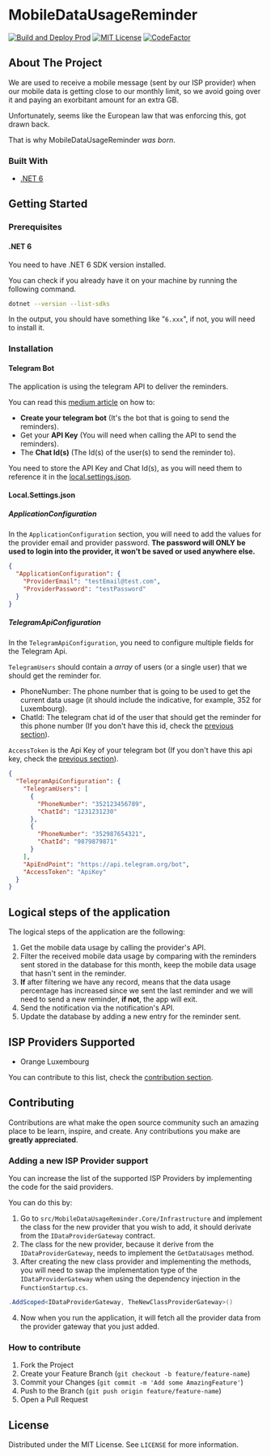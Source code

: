# MobileDataUsageReminder
[![Build and Deploy Prod](https://github.com/Joaolfelicio/mobile-data-usage-reminder/actions/workflows/build-deploy.yaml/badge.svg?branch=main)](https://github.com/Joaolfelicio/mobile-data-usage-reminder/actions/workflows/build-deploy.yaml)
[![MIT License][license-shield]][license-url]
[![CodeFactor](https://www.codefactor.io/repository/github/joaolfelicio/mobile-data-usage-reminder/badge)](https://www.codefactor.io/repository/github/joaolfelicio/mobile-data-usage-reminder)

## About The Project

We are used to receive a mobile message (sent by our ISP provider) when our mobile data is getting close to our monthly limit, so we avoid going over it and paying an exorbitant amount for an extra GB.

Unfortunately, seems like the European law that was enforcing this, got drawn back.

That is why MobileDataUsageReminder *was born*.

### Built With
* [.NET 6](https://dotnet.microsoft.com/)

## Getting Started

### Prerequisites

#### .NET 6

You need to have .NET 6 SDK version installed.

You can check if you already have it on your machine by running the following command.

```sh
dotnet --version --list-sdks
```

In the output, you should have something like "`6.xxx`", if not, you will need to install it.


### Installation

#### Telegram Bot

The application is using the telegram API to deliver the reminders.

You can read this [medium article](https://medium.com/@wk0/send-and-receive-messages-with-the-telegram-api-17de9102ab78) on how to:
- **Create your telegram bot** (It's the bot that is going to send the reminders).
- Get your **API Key** (You will need when calling the API to send the reminders).
- The **Chat Id(s)** (The Id(s) of the user(s) to send the reminder to).

You need to store the API Key and Chat Id(s), as you will need them to reference it in the [local.settings.json](#appsettingsjson).

#### Local.Settings.json

##### ApplicationConfiguration

In the `ApplicationConfiguration` section, you will need to add the values for the provider email and provider password. **The password will ONLY be used to login into the provider, it won't be saved or used anywhere else.**

```json
{
  "ApplicationConfiguration": {
    "ProviderEmail": "testEmail@test.com",
    "ProviderPassword": "testPassword"
  }
}
```

##### TelegramApiConfiguration

In the `TelegramApiConfiguration`, you need to configure multiple fields for the Telegram Api.

`TelegramUsers` should contain a *array* of users (or a single user) that we should get the reminder for.

- PhoneNumber: The phone number that is going to be used to get the current data usage (it should include the indicative, for example, 352 for Luxembourg).
- ChatId: The telegram chat id of the user that should get the reminder for this phone number (If you don't have this id, check the [previous section](#telegram-bot)).

`AccessToken` is the Api Key of your telegram bot (If you don't have this api key, check the [previous section](#telegram-bot)).

```json
{
  "TelegramApiConfiguration": {
    "TelegramUsers": [
      {
        "PhoneNumber": "352123456789",
        "ChatId": "1231231230"
      },
      {
        "PhoneNumber": "352987654321",
        "ChatId": "9879879871"
      }
    ],
    "ApiEndPoint": "https://api.telegram.org/bot",
    "AccessToken": "ApiKey"
  }
}
```

## Logical steps of the application

The logical steps of the application are the following:

1. Get the mobile data usage by calling the provider's API.
2. Filter the received mobile data usage by comparing with the reminders sent stored in the database for this month, keep the mobile data usage that hasn't sent in the reminder.
3. **If** after filtering we have any record, means that the data usage percentage has increased since we sent the last reminder and we will need to send a new reminder, **if not**, the app will exit.
4. Send the notification via the notification's API.
5. Update the database by adding a new entry for the reminder sent.

## ISP Providers Supported

- Orange Luxembourg

You can contribute to this list, check the [contribution section](#adding-new-isp-providers-support).

## Contributing

<!-- TODO Add providers and notifications gateway -->

Contributions are what make the open source community such an amazing place to be learn, inspire, and create. Any contributions you make are **greatly appreciated**.

### Adding a new ISP Provider support

You can increase the list of the supported ISP Providers by implementing the code for the said providers.

You can do this by:

1. Go to `src/MobileDataUsageReminder.Core/Infrastructure` and implement the  class for the new provider that you wish to add, it should derivate from the `IDataProviderGateway` contract.
2. The class for the new provider, because it derive from the `IDataProviderGateway`, needs to implement the `GetDataUsages` method.
3. After creating the new class provider and implementing the methods, you will need to swap the implementation type of the `IDataProviderGateway` when using the dependency injection in the `FunctionStartup.cs`.
```csharp
.AddScoped<IDataProviderGateway, TheNewClassProviderGateway>()
```
4. Now when you run the application, it will fetch all the provider data from the provider gateway that you just added.

### How to contribute

1. Fork the Project
2. Create your Feature Branch (`git checkout -b feature/feature-name`)
3. Commit your Changes (`git commit -m 'Add some AmazingFeature'`)
4. Push to the Branch (`git push origin feature/feature-name`)
5. Open a Pull Request

## License

Distributed under the MIT License. See `LICENSE` for more information.


<!-- MARKDOWN LINKS & IMAGES -->
<!-- https://www.markdownguide.org/basic-syntax/#reference-style-links -->
[license-shield]: https://img.shields.io/github/license/othneildrew/Best-README-Template.svg?style=flat-square
[license-url]: https://github.com/Joaolfelicio/mobile-data-usage-reminder/blob/master/LICENSE

